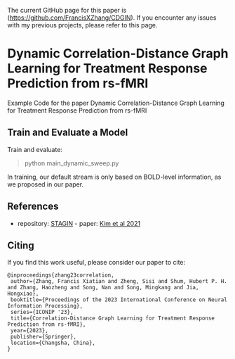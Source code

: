 The current GitHub page for this paper is (https://github.com/FrancisXZhang/CDGIN). If you encounter any issues with my previous projects, please refer to this page.

# Dynamic Correlation-Distance Graph Learning for Treatment Response Prediction from rs-fMRI
Example Code for the paper Dynamic Correlation-Distance Graph Learning for Treatment Response Prediction from rs-fMRI

## Train and Evaluate a Model
Train and evaluate:
> python main_dynamic_sweep.py

In training, our default stream is only based on BOLD-level information, as we proposed in our paper.

## References 
- repository: </url>[STAGIN](https://github.com/egyptdj/stagin) - paper: </url>[Kim et al 2021](https://arxiv.org/abs/2105.13495)

## Citing

If you find this work useful, please consider our paper to cite:

```
@inproceedings{zhang23correlation,
 author={Zhang, Francis Xiatian and Zheng, Sisi and Shum, Hubert P. H. and Zhang, Haozheng and Song, Nan and Song, Mingkang and Jia, Hongxiao},
 booktitle={Proceedings of the 2023 International Conference on Neural Information Processing},
 series={ICONIP '23},
 title={Correlation-Distance Graph Learning for Treatment Response Prediction from rs-fMRI},
 year={2023},
 publisher={Springer},
 location={Changsha, China},
}
```
